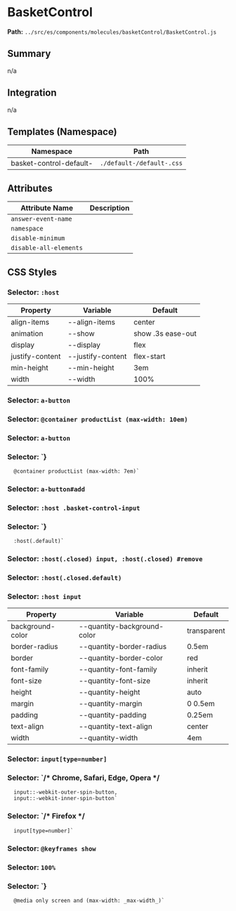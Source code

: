 # BasketControl

**Path:** `../src/es/components/molecules/basketControl/BasketControl.js`

## Summary

n/a

## Integration

n/a

## Templates (Namespace)

| Namespace | Path |
|------|------|
| basket-control-default- | `./default-/default-.css` |

## Attributes

| Attribute Name | Description |
|----------------|-------------|
| `answer-event-name` |  |
| `namespace` |  |
| `disable-minimum` |  |
| `disable-all-elements` |  |

## CSS Styles

### Selector: `:host`

| Property | Variable | Default |
|----------|----------|----------|
| align-items | --align-items | center |
| animation | --show | show .3s ease-out |
| display | --display | flex |
| justify-content | --justify-content | flex-start |
| min-height | --min-height | 3em |
| width | --width | 100% |

### Selector: `a-button`


### Selector: `@container productList (max-width: 10em)`


### Selector: `a-button`


### Selector: `}
      
      @container productList (max-width: 7em)`


### Selector: `a-button#add`


### Selector: `:host .basket-control-input`


### Selector: `}
      :host(.default)`


### Selector: `:host(.closed) input, :host(.closed) #remove`


### Selector: `:host(.closed.default)`


### Selector: `:host input`

| Property | Variable | Default |
|----------|----------|----------|
| background-color | --quantity-background-color | transparent |
| border-radius | --quantity-border-radius | 0.5em |
| border | --quantity-border-color | red |
| font-family | --quantity-font-family | inherit |
| font-size | --quantity-font-size | inherit |
| height | --quantity-height | auto |
| margin | --quantity-margin | 0 0.5em |
| padding | --quantity-padding | 0.25em |
| text-align | --quantity-text-align | center |
| width | --quantity-width | 4em |

### Selector: `input[type=number]`


### Selector: `/* Chrome, Safari, Edge, Opera */
      input::-webkit-outer-spin-button,
      input::-webkit-inner-spin-button`


### Selector: `/* Firefox */
      input[type=number]`


### Selector: `@keyframes show`


### Selector: `100%`


### Selector: `}
      @media only screen and (max-width: _max-width_)`


